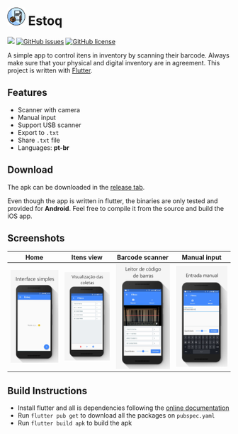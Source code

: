 # <a href=https://github.com/Fernandohf/Estoq/releases><img src=https://raw.githubusercontent.com/Fernandohf/Estoq/master/Media/icon/icon_edited.png height=40></a> Estoq

[![](https://img.shields.io/static/v1?label=Flutter&message=Estoq&color=blue&logo=flutter)](https://www.flutter.com/)
[![GitHub issues](https://img.shields.io/github/issues/Fernandohf/Estoq)](https://github.com/Fernandohf/Estoq/issues)
[![GitHub license](https://img.shields.io/github/license/Fernandohf/Estoq)](https://github.com/Fernandohf/Estoq/blob/master/LICENSE)

A simple app to control itens in inventory by scanning their barcode. Always make sure that your physical and digital inventory are in agreement. This project is written with [Flutter](https://www.flutter.com).

## Features

- Scanner with camera
- Manual input
- Support USB scanner
- Export to `.txt`
- Share `.txt` file
- Languages: **pt-br**

## Download

The apk can be downloaded in the [release tab](https://github.com/Fernandohf/Estoq/releases).

Even though the app is written in flutter, the binaries are only tested and provided for **Android**. Feel free to compile it from the source and build the iOS app.

## Screenshots

|                                                               Home                                                               |                                                  Itens view                                                  |                                            Barcode scanner                                            |                                               Manual input                                                |
| :------------------------------------------------------------------------------------------------------------------------------: | :----------------------------------------------------------------------------------------------------------: | :---------------------------------------------------------------------------------------------------: | :-------------------------------------------------------------------------------------------------------: |
| ![Home screen](https://github.com/Fernandohf/Estoq/blob/master/Media/screenshots/01_home.png?raw=true "App home screen picture") | ![Session screen](https://github.com/Fernandohf/Estoq/blob/master/Media/screenshots/02_session.png?raw=true) | ![Scanner](https://github.com/Fernandohf/Estoq/blob/master/Media/screenshots/03_scanner.png?raw=true) | ![Manual input](https://github.com/Fernandohf/Estoq/blob/master/Media/screenshots/04_manual.png?raw=true) |

## Build Instructions

- Install flutter and all is dependencies following the [online documentation](https://flutter.dev/docs)
- Run `flutter pub get` to download all the packages on `pubspec.yaml`
- Run `flutter build apk` to build the apk
